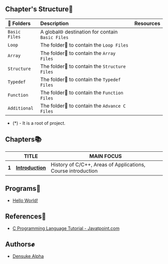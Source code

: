 ## Chapter's Structure🧩

| 📂 Folders     | Description | Resources |
| :------------- | :---------- | :---------- |
| `Basic Files`|  A global🌐 destination for contain `Basic Files` |
| `Loop`   |  The folder📂 to contain the `Loop Files` |
| `Array`  |  The folder📂 to contain the `Array Files` |
| `Structure`|  The folder📂 to contain the `Structure Files` |
| `Typedef`  |  The folder📂 to contain the `Typedef Files` |
| `Function`  |  The folder📂 to contain the `Function Files`  |
| `Additional`  |  The folder📂 to contain the `Advance C Files` |

* (*) - It is a root of project.

## Chapters📚
|        | TITLE                                                                                                                                                                                | MAIN FOCUS                                                                                |
| ------ | ------------------------------------------------------------------------------------------------------------------------------------------------------------------------------------ | ----------------------------------------------------------------------------------------- |
| **1**  | **[Introduction](https://github.com/federico-busato/Modern-CPP-Programming/blob/master/01.Introduction.pdf)**                                                                        | History of C/C++, Areas of Applications, Course introduction                              |

## Programs📓

- [Hello World!](https://github.com/#/beginners-C-program-examples/blob/master/HelloWorld.c)

## References🧾 
- [C Programming Language Tutorial - Javatpoint.com](https://www.javatpoint.com/c-programming-language-tutorial)

## Authors✊
- [ Densuke Alpha ](https://www.github.com/kitretsusaisama )
